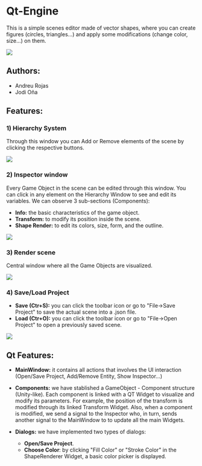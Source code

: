 # Qt-Engine
This is a simple scenes editor made of vector shapes, where you can create figures 
(circles, triangles...) and apply some modifications (change color, size...) on them.

![](https://github.com/Jordior97/Qt-Engine/blob/master/QtScreenshots/MainWindow.png?raw=true)

## Authors:
- Andreu Rojas
- Jodi Oña

## Features:
### 1) Hierarchy System
Through this window you can Add or Remove elements of the scene by clicking the respective buttons.

![](https://github.com/Jordior97/Qt-Engine/blob/master/QtScreenshots/Hierarchy.png?raw=true)

### 2) Inspector window
Every Game Object in the scene can be edited through this window. You can click in any element 
on the Hierarchy Window to see and edit its variables. We can observe 3 sub-sections (Components):
- **Info:** the basic characteristics of the game object.
- **Transform:** to modify its position inside the scene.
- **Shape Render:** to edit its colors, size, form, and the outline.

![](https://github.com/Jordior97/Qt-Engine/blob/master/QtScreenshots/Inspector.png?raw=true)

### 3) Render scene
Central window where all the Game Objects are visualized.

![](https://github.com/Jordior97/Qt-Engine/blob/master/QtScreenshots/Scene.png?raw=true)

### 4) Save/Load Project
- **Save (Ctr+S):** you can click the toolbar icon or go to "File->Save Project" to save the actual 
scene into a .json file.
- **Load (Ctr+O):** you can click the toolbar icon or go to "File->Open Project" to open a 
previously saved scene.

![](https://github.com/Jordior97/Qt-Engine/blob/master/QtScreenshots/SaveLoad.png?raw=true)

## Qt Features:

- **MainWindow:** it contains all actions that involves the UI interaction (Open/Save Project, 
Add/Remove Entity, Show Inspector...)

- **Components:** we have stablished  a GameObject - Component structure (Unity-like). Each
component is linked with a QT Widget to visualize and modify its parameters. For example, 
the position of the transform is modified through its linked Transform Widget. 
Also, when a component is modified, we send a signal to the Inspector who, in turn, sends another
signal to the MainWindow to to update all the main Widgets.

- **Dialogs:** we have implemented two types of dialogs: 
  - **Open/Save Project**.
  - **Choose Color**: by clicking "Fill Color" or "Stroke Color" in the ShapeRenderer Widget, a basic color picker 
  is displayed.

